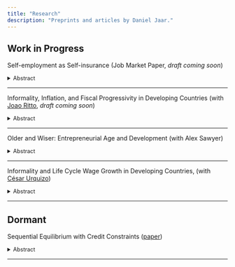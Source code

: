 ```yaml
---
title: "Research"
description: "Preprints and articles by Daniel Jaar."
---
```







## Work in Progress

Self-employment as Self-insurance (Job Market Paper, *draft coming soon*)

<details>
<summary style="font-size: 0.9em;">Abstract</summary>

This paper investigates the role of microentrepreneurship as a substitute for unemployment insurance in emerging economies. Using microenterprise surveys from Latin American countries, I document that a significant proportion of microentrepreneurs—ranging from 15% to 39%—start firms because they do not find jobs. These _necessity entrepreneurs_ operate smaller, less profitable firms and experience higher income gains when transitioning to wage employment. I propose a two-sector model of occupational choice with labor market frictions, where workers can become self-employed to avoid unemployment. I calibrate the model for Mexico and show that self-insurance through self-employment decreases unemployment by 0.9 p.p. and reduces welfare losses due to unemployment risk by 22%. Consequently, enforcing costly taxes and regulations among informal microenterprises might harm workers' ability to self-insure. Despite the presence of this additional channel of insurance, introducing a non-contributory unemployment insurance system increases welfare and is strongly progressive.

</details>

---

Informality, Inflation, and Fiscal Progressivity in Developing Countries (with [Joao Ritto](https://joaoritto.github.io/), *draft coming soon*)

<details>
<summary style="font-size: 0.9em;">Abstract</summary>

Developing economies have large informal sectors made up of small firms that avoid taxation and rely predominantly on cash. Poorer households purchase a larger proportion of their consumption bundle from informal firms. We develop a general equilibrium model with a formality decision by firms and consumption bundle decision by households that matches these facts and calibrate it to evaluate the implications of different revenue-equivalent choices of consumption taxes and inflation for aggregate output, the size of the informal sector, and fiscal progressivity.

</details>

---


Older and Wiser: Entrepreneurial Age and Development (with Alex Sawyer)

<details>
<summary style="font-size: 0.9em;">Abstract</summary>

We document a novel fact about cross-country differences in entrepreneurship: richer countries have older entrepreneurs. Business owners with post-secondary education in countries at the 90th percentile of per capita GDP are, on average, 4 years older than those in countries at the 10th percentile. These result hold across education groups, industries, and are robust to controlling for differences in demographics. We calibrate a stylized OLG version of the benchmark macro-development model with financial frictions, and show that modeling financial development as a progressive relaxation of collateral constraints generates the opposite result. We are currently exploring the role that on-the-job managerial human capital accumulation can play in rationalizing these findings.

</details>

---



Informality and Life Cycle Wage Growth in Developing Countries, (with [César Urquizo](https://sites.google.com/view/cesarurquizo))

<details>
<summary style="font-size: 0.9em;">Abstract</summary>

we explore the role played by informality in curbing life cycle wage growth in developing economies. Using repeated cross-sectional data from the Chilean and Peruvian household surveys we compute life
cycle wage growth profiles for formal and informal workers. We find that in both Peru and Chile, there are significant differences in average wage growth by sector, of around 30 percentage points over
the life cycle. Results holds within education groups and across industries. We wxplore how firm and worker sorting across sectors can generate these patterns through differential human capital accumulation.

</details>


---



## Dormant

Sequential Equilibrium with Credit Constraints ([paper](/GE-incomplete-markets.pdf))
<details> 
<summary style="font-size: 0.9em;">Abstract</summary> 
<div style="font-size: 0.9em;">
	The classic result by Magill and Quinzii (1996) for incomplete market economies with
	infinitely-lived assets shows that a competitive equilibrium may not exist when debt constraints or
	transversality conditions are used to prevent Ponzi schemes. By replacing the former with credit
	constraints targeting the amount of borrowing, I determine levels of liquidity under which a competitive equilibrium always exists. Results include debt contracts with unbounded delivery streams and do not require uniform impatience, although I assume that preferences may be represented by time and state separable utility functions.
</details> 

---



